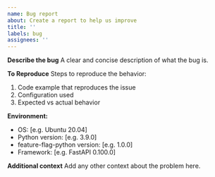 ```yaml
---
name: Bug report
about: Create a report to help us improve
title: ''
labels: bug
assignees: ''
---
```


**Describe the bug**
A clear and concise description of what the bug is.

**To Reproduce**
Steps to reproduce the behavior:
1. Code example that reproduces the issue
2. Configuration used
3. Expected vs actual behavior

**Environment:**
- OS: [e.g. Ubuntu 20.04]
- Python version: [e.g. 3.9.0]
- feature-flag-python version: [e.g. 1.0.0]
- Framework: [e.g. FastAPI 0.100.0]

**Additional context**
Add any other context about the problem here.
